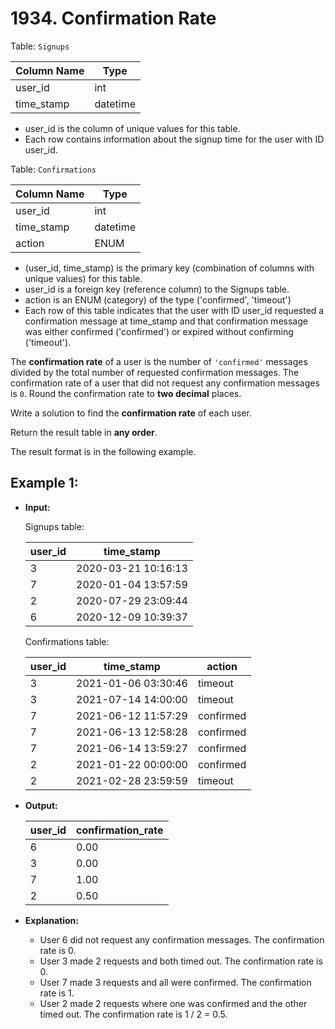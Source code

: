 # 1934. Confirmation Rate

Table: `Signups`


| Column Name    | Type     |
|----------------|----------|
| user_id        | int      |
| time_stamp     | datetime |

- user_id is the column of unique values for this table.
- Each row contains information about the signup time for the user with ID user_id.
 

Table: `Confirmations`


| Column Name    | Type     |
|----------------|----------|
| user_id        | int      |
| time_stamp     | datetime |
| action         | ENUM     |

- (user_id, time_stamp) is the primary key (combination of columns with unique values) for this table.
- user_id is a foreign key (reference column) to the Signups table.
- action is an ENUM (category) of the type ('confirmed', 'timeout')
- Each row of this table indicates that the user with ID user_id requested a confirmation message at time_stamp and that confirmation message was either confirmed ('confirmed') or expired without confirming ('timeout').
 

The **confirmation rate** of a user is the number of `'confirmed'` messages divided by the total number of requested confirmation messages. The confirmation rate of a user that did not request any confirmation messages is `0`. Round the confirmation rate to **two decimal** places.

Write a solution to find the **confirmation rate** of each user.

Return the result table in **any order**.

The result format is in the following example.

## Example 1:

- **Input:** 

    Signups table:

    | user_id | time_stamp          |
    |---------|---------------------|
    | 3       | 2020-03-21 10:16:13 |
    | 7       | 2020-01-04 13:57:59 |
    | 2       | 2020-07-29 23:09:44 |
    | 6       | 2020-12-09 10:39:37 |

    Confirmations table:

    | user_id | time_stamp          | action    |
    |---------|---------------------|-----------|
    | 3       | 2021-01-06 03:30:46 | timeout   |
    | 3       | 2021-07-14 14:00:00 | timeout   |
    | 7       | 2021-06-12 11:57:29 | confirmed |
    | 7       | 2021-06-13 12:58:28 | confirmed |
    | 7       | 2021-06-14 13:59:27 | confirmed |
    | 2       | 2021-01-22 00:00:00 | confirmed |
    | 2       | 2021-02-28 23:59:59 | timeout   |

- **Output:** 

    | user_id | confirmation_rate |
    |---------|-------------------|
    | 6       | 0.00              |
    | 3       | 0.00              |
    | 7       | 1.00              |
    | 2       | 0.50              |

- **Explanation:**

    - User 6 did not request any confirmation messages. The confirmation rate is 0.
    - User 3 made 2 requests and both timed out. The confirmation rate is 0.
    - User 7 made 3 requests and all were confirmed. The confirmation rate is 1.
    - User 2 made 2 requests where one was confirmed and the other timed out. The confirmation rate is 1 / 2 = 0.5.
